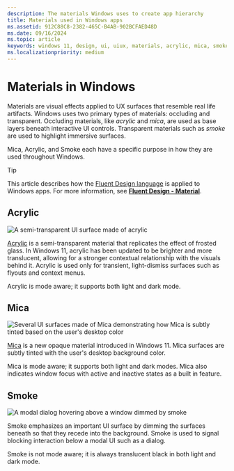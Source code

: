 ```yaml
---
description: The materials Windows uses to create app hierarchy
title: Materials used in Windows apps
ms.assetid: 912C88C8-2382-465C-B4AB-902BCFAED48D
ms.date: 09/16/2024
ms.topic: article
keywords: windows 11, design, ui, uiux, materials, acrylic, mica, smoke
ms.localizationpriority: medium
---
```


# Materials in Windows

Materials are visual effects applied to UX surfaces that resemble real life artifacts. Windows uses two primary types of materials: occluding and transparent. Occluding materials, like _acrylic_ and _mica_, are used as base layers beneath interactive UI controls. Transparent materials such as _smoke_ are used to highlight immersive surfaces.

Mica, Acrylic, and Smoke each have a specific purpose in how they are used throughout Windows.

> [!TIP]
> This article describes how the [Fluent Design language](https://fluent2.microsoft.design/) is applied to Windows apps. For more information, see [**Fluent Design - Material**](https://fluent2.microsoft.design/material).

## Acrylic

![A semi-transparent UI surface made of acrylic](images/materials_acrylic_hero_1880.png)

[Acrylic](../style/acrylic.md) is a semi-transparent material that replicates the effect of frosted glass. In Windows 11, acrylic has been updated to be brighter and more translucent, allowing for a stronger contextual relationship with the visuals behind it. Acrylic is used only for transient, light-dismiss surfaces such as flyouts and context menus.

Acrylic is mode aware; it supports both light and dark mode.

## Mica

![Several UI surfaces made of Mica demonstrating how Mica is subtly tinted based on the user's desktop color](images/materials_mica_hero_1880.png)

[Mica](../style/mica.md) is a new opaque material introduced in Windows 11. Mica surfaces are subtly tinted with the user's desktop background color.

Mica is mode aware; it supports both light and dark modes. Mica also indicates window focus with active and inactive states as a built in feature.

## Smoke

![A modal dialog hovering above a window dimmed by smoke](images/materials_smoke_hero_1880.png)

Smoke emphasizes an important UI surface by dimming the surfaces beneath so that they recede into the background. Smoke is used to signal blocking interaction below a modal UI such as a dialog.

Smoke is not mode aware; it is always translucent black in both light and dark mode.
